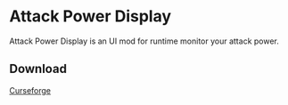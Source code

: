 # Attack Power Display

Attack Power Display is an UI mod for runtime monitor your attack power.

## Download

[Curseforge](https://www.curseforge.com/wow/addons/attack-power-display)
